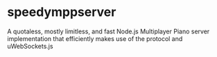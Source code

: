 # speedymppserver
A quotaless, mostly limitless, and fast Node.js Multiplayer Piano server implementation that efficiently makes use of the protocol and uWebSockets.js
